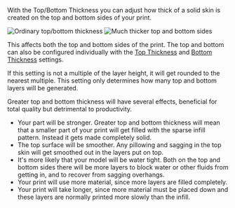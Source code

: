 With the Top/Bottom Thickness you can adjust how thick of a solid skin is created on the top and bottom sides of your print.

![Ordinary top/bottom thickness](images/top_bottom_thickness_0.8.png)
![Much thicker top and bottom sides](images/top_bottom_thickness_3.png)

This affects both the top and bottom sides of the print. The top and bottom can also be configured individually with the [Top Thickness](top_thickness.md) and [Bottom Thickness](bottom_thickness.md) settings.

If this setting is not a multiple of the layer height, it will get rounded to the nearest multiple. This setting only determines how many top and bottom layers will be generated.

Greater top and bottom thickness will have several effects, beneficial for total quality but detrimental to productivity.
* Your part will be stronger. Greater top and bottom thickness will mean that a smaller part of your print will get filled with the sparse infill pattern. Instead it gets made completely solid.
* The top surface will be smoother. Any pillowing and sagging in the top skin will get smoothed out in the layers put on top.
* It's more likely that your model will be water tight. Both on the top and bottom sides there will be more layers to block water or other fluids from getting in, and to recover from sagging overhangs.
* Your print will use more material, since more layers are filled completely.
* Your print will take longer, since more material must be placed down and these layers are normally printed more slowly than the infill.